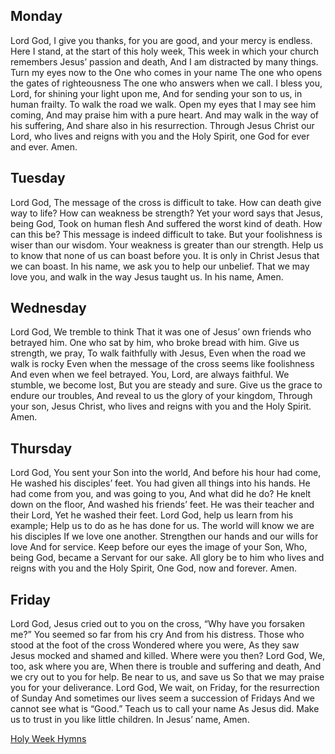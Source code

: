 ## Monday
Lord God,
I give you thanks, for you are good, and your mercy is endless.
Here I stand, at the start of this holy week,
This week in which your church remembers Jesus’ passion and death,
And I am distracted by many things.
Turn my eyes now to the One who comes in your name
The one who opens the gates of righteousness
The one who answers when we call.
I bless you, Lord, for shining your light upon me,
And for sending your son to us, in human frailty.
To walk the road we walk.
Open my eyes that I may see him coming,
And may praise him with a pure heart.
And may walk in the way of his suffering,
And share also in his resurrection.
Through Jesus Christ our Lord, who lives and reigns with you and the Holy Spirit, one God for ever and ever.
Amen.

## Tuesday
Lord God,
The message of the cross is difficult to take.
How can death give way to life? How can weakness be strength?
Yet your word says that Jesus, being God,
Took on human flesh
And suffered the worst kind of death.
How can this be?
This message is indeed difficult to take.
But your foolishness is wiser than our wisdom.
Your weakness is greater than our strength.
Help us to know that none of us can boast before you.
It is only in Christ Jesus that we can boast.
In his name, we ask you to help our unbelief.
That we may love you, and walk in the way Jesus taught us.
In his name,
Amen.

## Wednesday
Lord God,
We tremble to think
That it was one of Jesus’ own friends who betrayed him.
One who sat by him, who broke bread with him.
Give us strength, we pray,
To walk faithfully with Jesus,
Even when the road we walk is rocky
Even when the message of the cross seems like foolishness
And even when we feel betrayed.
You, Lord, are always faithful.
We stumble, we become lost,
But you are steady and sure.
Give us the grace to endure our troubles,
And reveal to us the glory of your kingdom,
Through your son, Jesus Christ, who lives and reigns with you and the Holy Spirit.
Amen.

## Thursday
Lord God,
You sent your Son into the world,
And before his hour had come,
He washed his disciples’ feet.
You had given all things into his hands.
He had come from you, and was going to you,
And what did he do?
He knelt down on the floor,
And washed his friends’ feet.
He was their teacher and their Lord,
Yet he washed their feet.
Lord God, help us learn from his example;
Help us to do as he has done for us.
The world will know we are his disciples
If we love one another.
Strengthen our hands and our wills for love
And for service.
Keep before our eyes the image of your Son,
Who, being God, became a Servant for our sake.
All glory be to him who lives and reigns with you and the Holy Spirit,
One God, now and forever.
Amen.

## Friday
Lord God,
Jesus cried out to you on the cross,
“Why have you forsaken me?”
You seemed so far from his cry
And from his distress.
Those who stood at the foot of the cross
Wondered where you were,
As they saw Jesus mocked and shamed and killed.
Where were you then?
Lord God,
We, too, ask where you are,
When there is trouble and suffering and death,
And we cry out to you for help.
Be near to us, and save us
So that we may praise you for your deliverance.
Lord God,
We wait, on Friday, for the resurrection of Sunday
And sometimes our lives seem a succession of Fridays
And we cannot see what is “Good.”
Teach us to call your name
As Jesus did.
Make us to trust in you like little children.
In Jesus’ name,
Amen.

[Holy Week Hymns](https://www.stmarysnova.org/liturgy/en/HolyWeek)
